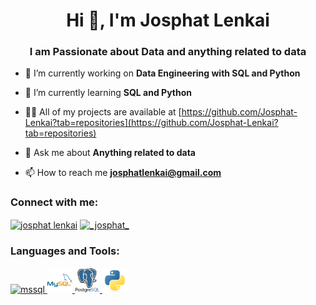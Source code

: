 <h1 align="center">Hi 👋, I'm Josphat Lenkai</h1>
<h3 align="center">I am Passionate about Data and anything related to data</h3>

- 🔭 I’m currently working on **Data Engineering with SQL and Python**

- 🌱 I’m currently learning **SQL and Python**

- 👨‍💻 All of my projects are available at [https://github.com/Josphat-Lenkai?tab=repositories](https://github.com/Josphat-Lenkai?tab=repositories)

- 💬 Ask me about **Anything related to data**

- 📫 How to reach me **josphatlenkai@gmail.com**

<h3 align="left">Connect with me:</h3>
<p align="left">
<a href="https://linkedin.com/in/josphat lenkai" target="blank"><img align="center" src="https://raw.githubusercontent.com/rahuldkjain/github-profile-readme-generator/master/src/images/icons/Social/linked-in-alt.svg" alt="josphat lenkai" height="30" width="40" /></a>
<a href="https://instagram.com/_josphat_" target="blank"><img align="center" src="https://raw.githubusercontent.com/rahuldkjain/github-profile-readme-generator/master/src/images/icons/Social/instagram.svg" alt="_josphat_" height="30" width="40" /></a>
</p>

<h3 align="left">Languages and Tools:</h3>
<p align="left"> <a href="https://www.microsoft.com/en-us/sql-server" target="_blank" rel="noreferrer"> <img src="https://www.svgrepo.com/show/303229/microsoft-sql-server-logo.svg" alt="mssql" width="40" height="40"/> </a> <a href="https://www.mysql.com/" target="_blank" rel="noreferrer"> <img src="https://raw.githubusercontent.com/devicons/devicon/master/icons/mysql/mysql-original-wordmark.svg" alt="mysql" width="40" height="40"/> </a> <a href="https://www.postgresql.org" target="_blank" rel="noreferrer"> <img src="https://raw.githubusercontent.com/devicons/devicon/master/icons/postgresql/postgresql-original-wordmark.svg" alt="postgresql" width="40" height="40"/> </a> <a href="https://www.python.org" target="_blank" rel="noreferrer"> <img src="https://raw.githubusercontent.com/devicons/devicon/master/icons/python/python-original.svg" alt="python" width="40" height="40"/> </a> </p>
